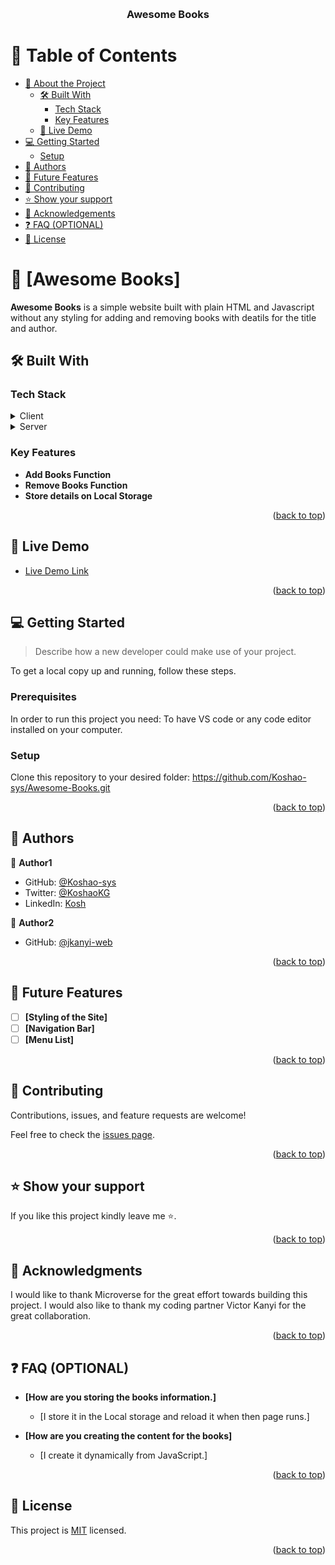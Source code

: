 <a name="readme-top"></a>

<!--
HOW TO USE:
This is an example of how you may give instructions on setting up your project locally.

Modify this file to match your project and remove sections that don't apply.

REQUIRED SECTIONS:
- Table of Contents
- About the Project
  - Built With
  - Live Demo
- Getting Started
- Authors
- Future Features
- Contributing
- Show your support
- Acknowledgements
- License

OPTIONAL SECTIONS:
- FAQ

After you're finished please remove all the comments and instructions!
-->

<div align="center">
  <!-- You are encouraged to replace this logo with your own! Otherwise you can also remove it. -->
  <!--<img src="murple_logo.png" alt="logo" width="140"  height="auto" />-->
  <br/>

  <h3><b>Awesome Books</b></h3>

</div>

<!-- TABLE OF CONTENTS -->

# 📗 Table of Contents

- [📖 About the Project](#about-project)
  - [🛠 Built With](#built-with)
    - [Tech Stack](#tech-stack)
    - [Key Features](#key-features)
  - [🚀 Live Demo](#live-demo)
- [💻 Getting Started](#getting-started)
  - [Setup](#setup)
  <!--- [Prerequisites](#prerequisites)
  - [Install](#install)
  - [Usage](#usage)
  - [Run tests](#run-tests)
  - [Deployment](#triangular_flag_on_post-deployment)-->
- [👥 Authors](#authors)
- [🔭 Future Features](#future-features)
- [🤝 Contributing](#contributing)
- [⭐️ Show your support](#support)
- [🙏 Acknowledgements](#acknowledgements)
- [❓ FAQ (OPTIONAL)](#faq)
- [📝 License](#license)

<!-- PROJECT DESCRIPTION -->

# 📖 [Awesome Books] <a name="about-project"></a>

**Awesome Books** is a simple website built with plain HTML and Javascript without any styling for adding and removing books with deatils for the title and author.

## 🛠 Built With <a name="built-with"></a>

### Tech Stack <a name="tech-stack"></a>

<details>
  <summary>Client</summary>
  <ul>
    <li><a href="https://html.com/">HTML</a></li>
  </ul>
</details>

<details>
  <summary>Server</summary>
  <ul>
    <li><a href="https://www.javascript.com/">JavaScript</a></li>
  </ul>
</details>

<!--<details>
<summary>Database</summary>
  <ul>
    <li><a href="https://www.postgresql.org/">PostgreSQL</a></li>
  </ul>
</details>-->

<!-- Features -->

### Key Features <a name="key-features"></a>

- **Add Books Function**
- **Remove Books Function**
- **Store details on Local Storage**

<p align="right">(<a href="#readme-top">back to top</a>)</p>

<!-- LIVE DEMO -->

## 🚀 Live Demo <a name="live-demo"></a>

- [Live Demo Link](https://yourdeployedapplicationlink.com)

<p align="right">(<a href="#readme-top">back to top</a>)</p>

<!-- GETTING STARTED -->

## 💻 Getting Started <a name="getting-started"></a>

> Describe how a new developer could make use of your project.

To get a local copy up and running, follow these steps.

### Prerequisites

In order to run this project you need: To have VS code or any code editor installed on your computer.

<!--
Example command:

```sh
 gem install rails
```
 -->

### Setup

Clone this repository to your desired folder: https://github.com/Koshao-sys/Awesome-Books.git

<!--
Example commands:

```sh
  cd my-folder
  git clone git@github.com:myaccount/my-project.git
```
--->

<!--### Install

Install this project with:-->

<!--
Example command:

```sh
  cd my-project
  gem install
```
--->

<!--### Usage

To run the project, execute the following command:-->

<!--
Example command:

```sh
  rails server
```
--->

<!--### Run tests

To run tests, run the following command:-->

<!--
Example command:

```sh
  bin/rails test test/models/article_test.rb
```
--->

<!--### Deployment

You can deploy this project using:-->

<!--
Example:

```sh

```
 -->

<p align="right">(<a href="#readme-top">back to top</a>)</p>

<!-- AUTHORS -->

## 👥 Authors <a name="authors"></a>

👤 **Author1**

- GitHub: [@Koshao-sys](https://github.com/Koshao-sys)
- Twitter: [@KoshaoKG](https://twitter.com/KoshaoKG)
- LinkedIn: [Kosh](https://www.linkedin.com/in/godfrey-kazungu-b8b81b245/)

👤 **Author2**

- GitHub: [@jkanyi-web](https://github.com/jkanyi-web)
<!--- Twitter: [@twitterhandle](https://twitter.com/twitterhandle)
- LinkedIn: [LinkedIn](https://linkedin.com/in/linkedinhandle)-->

<p align="right">(<a href="#readme-top">back to top</a>)</p>

<!-- FUTURE FEATURES -->

## 🔭 Future Features <a name="future-features"></a>

- [ ] **[Styling of the Site]**
- [ ] **[Navigation Bar]**
- [ ] **[Menu List]**

<p align="right">(<a href="#readme-top">back to top</a>)</p>

<!-- CONTRIBUTING -->

## 🤝 Contributing <a name="contributing"></a>

Contributions, issues, and feature requests are welcome!

Feel free to check the [issues page](https://github.com/Koshao-sys/Awesome-Books/issues/1).

<p align="right">(<a href="#readme-top">back to top</a>)</p>

<!-- SUPPORT -->

## ⭐️ Show your support <a name="support"></a>

If you like this project kindly leave me ⭐️.

<p align="right">(<a href="#readme-top">back to top</a>)</p>

<!-- ACKNOWLEDGEMENTS -->

## 🙏 Acknowledgments <a name="acknowledgements"></a>

I would like to thank Microverse for the great effort towards building this project.
I would also like to thank my coding partner Victor Kanyi for the great collaboration.

<p align="right">(<a href="#readme-top">back to top</a>)</p>

<!-- FAQ (optional) -->

## ❓ FAQ (OPTIONAL) <a name="faq"></a>

- **[How are you storing the books information.]**

  - [I store it in the Local storage and reload it when then page runs.]

- **[How are you creating the content for the books]**

  - [I create it dynamically from JavaScript.]

<p align="right">(<a href="#readme-top">back to top</a>)</p>

<!-- LICENSE -->

## 📝 License <a name="license"></a>

This project is [MIT](./LICENSE) licensed.

<p align="right">(<a href="#readme-top">back to top</a>)</p>
